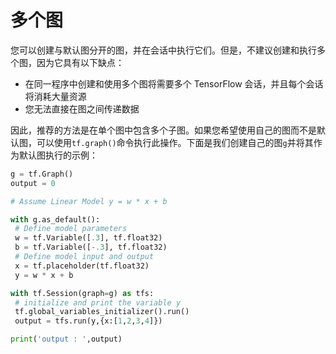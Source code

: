 # 多个图

您可以创建与默认图分开的图，并在会话中执行它们。但是，不建议创建和执行多个图，因为它具有以下缺点：

*   在同一程序中创建和使用多个图将需要多个 TensorFlow 会话，并且每个会话将消耗大量资源
*   您无法直接在图之间传递数据

因此，推荐的方法是在单个图中包含多个子图。如果您希望使用自己的图而不是默认图，可以使用`tf.graph()`命令执行此操作。下面是我们创建自己的图`g`并将其作为默认图执行的示例：

```py
g = tf.Graph()
output = 0

# Assume Linear Model y = w * x + b

with g.as_default():
 # Define model parameters
 w = tf.Variable([.3], tf.float32)
 b = tf.Variable([-.3], tf.float32)
 # Define model input and output
 x = tf.placeholder(tf.float32)
 y = w * x + b

with tf.Session(graph=g) as tfs:
 # initialize and print the variable y
 tf.global_variables_initializer().run()
 output = tfs.run(y,{x:[1,2,3,4]})

print('output : ',output)
```